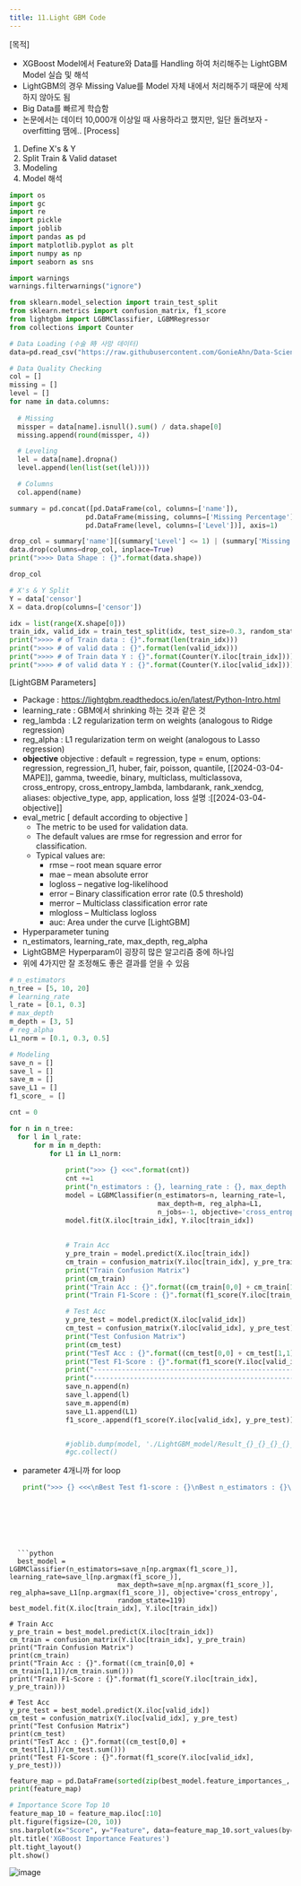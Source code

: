 ```yaml
---
title: 11.Light GBM Code
---
```


[목적]
  - XGBoost Model에서 Feature와 Data를 Handling 하여 처리해주는 LightGBM Model 실습 및 해석
  - LightGBM의 경우 Missing Value를 Model 자체 내에서 처리해주기 때문에 삭제하지 않아도 됨
  - Big Data를 빠르게 학습함
  - 논문에서는 데이터 10,000개 이상일 때 사용하라고 했지만, 일단 돌려보자
	  -overfitting 땜에..
[Process]
  1. Define X's & Y
  2. Split Train & Valid dataset
  3. Modeling
  4. Model 해석
  
  ```python
  import os
import gc
import re
import pickle
import joblib
import pandas as pd
import matplotlib.pyplot as plt
import numpy as np
import seaborn as sns

import warnings
warnings.filterwarnings("ignore")

from sklearn.model_selection import train_test_split
from sklearn.metrics import confusion_matrix, f1_score
from lightgbm import LGBMClassifier, LGBMRegressor
from collections import Counter
```

  ```python
  # Data Loading (수술 時 사망 데이터)
data=pd.read_csv("https://raw.githubusercontent.com/GonieAhn/Data-Science-online-course-from-gonie/main/Data%20Store/example_data.csv")
```

  ```python
  # Data Quality Checking
col = []
missing = []
level = [] 
for name in data.columns:
    
    # Missing
    missper = data[name].isnull().sum() / data.shape[0]
    missing.append(round(missper, 4))

    # Leveling
    lel = data[name].dropna()
    level.append(len(list(set(lel))))

    # Columns
    col.append(name)

summary = pd.concat([pd.DataFrame(col, columns=['name']), 
                     pd.DataFrame(missing, columns=['Missing Percentage']), 
                     pd.DataFrame(level, columns=['Level'])], axis=1)

drop_col = summary['name'][(summary['Level'] <= 1) | (summary['Missing Percentage'] >= 0.8)]
data.drop(columns=drop_col, inplace=True)
print(">>>> Data Shape : {}".format(data.shape))
```

  ```python
  drop_col
```

  ```python
  # X's & Y Split
Y = data['censor']
X = data.drop(columns=['censor'])
```

  ```python
  idx = list(range(X.shape[0]))
train_idx, valid_idx = train_test_split(idx, test_size=0.3, random_state=2021)
print(">>>> # of Train data : {}".format(len(train_idx)))
print(">>>> # of valid data : {}".format(len(valid_idx)))
print(">>>> # of Train data Y : {}".format(Counter(Y.iloc[train_idx])))
print(">>>> # of valid data Y : {}".format(Counter(Y.iloc[valid_idx])))
```
[LightGBM Parameters]
  - Package : https://lightgbm.readthedocs.io/en/latest/Python-Intro.html
  - learning_rate : GBM에서 shrinking 하는 것과 같은 것
  - reg_lambda : L2 regularization term on weights (analogous to Ridge regression)
  - reg_alpha : L1 regularization term on weight (analogous to Lasso regression)
  - **objective** 
        objective : default = regression, type = enum, options: regression, regression_l1, huber, fair, poisson, quantile, [[2024-03-04-MAPE]], gamma, tweedie, binary, multiclass, multiclassova, cross_entropy, cross_entropy_lambda, lambdarank, rank_xendcg, aliases: objective_type, app, application, loss
	설명 :[[2024-03-04-objective]]
  - eval_metric [ default according to objective ]
    - The metric to be used for validation data.
    - The default values are rmse for regression and error for classification.
    - Typical values are:
        -    rmse – root mean square error
        -    mae – mean absolute error
        -    logloss – negative log-likelihood
        -    error – Binary classification error rate (0.5 threshold)
        -    merror – Multiclass classification error rate
        -    mlogloss – Multiclass logloss
        -    auc: Area under the curve
[LightGBM]
  - Hyperparameter tuning
  - n_estimators, learning_rate, max_depth, reg_alpha
  - LightGBM은 Hyperparam이 굉장히 많은 알고리즘 중에 하나임
  - 위에 4가지만 잘 조정해도 좋은 결과를 얻을 수 있음
  
  ```python
  # n_estimators
n_tree = [5, 10, 20]
# learning_rate
l_rate = [0.1, 0.3]
# max_depth
m_depth = [3, 5]
# reg_alpha
L1_norm = [0.1, 0.3, 0.5]

# Modeling
save_n = []
save_l = []
save_m = []
save_L1 = []
f1_score_ = []

cnt = 0

for n in n_tree:
    for l in l_rate:
        for m in m_depth:
            for L1 in L1_norm:
                
                print(">>> {} <<<".format(cnt))
                cnt +=1
                print("n_estimators : {}, learning_rate : {}, max_depth : {}, reg_alpha : {}".format(n, l, m, L1))
                model = LGBMClassifier(n_estimators=n, learning_rate=l, 
                                       max_depth=m, reg_alpha=L1, 
                                       n_jobs=-1, objective='cross_entropy')
                model.fit(X.iloc[train_idx], Y.iloc[train_idx])
                
                
                # Train Acc
                y_pre_train = model.predict(X.iloc[train_idx])
                cm_train = confusion_matrix(Y.iloc[train_idx], y_pre_train)
                print("Train Confusion Matrix")
                print(cm_train)
                print("Train Acc : {}".format((cm_train[0,0] + cm_train[1,1])/cm_train.sum()))
                print("Train F1-Score : {}".format(f1_score(Y.iloc[train_idx], y_pre_train)))

                # Test Acc
                y_pre_test = model.predict(X.iloc[valid_idx])
                cm_test = confusion_matrix(Y.iloc[valid_idx], y_pre_test)
                print("Test Confusion Matrix")
                print(cm_test)
                print("TesT Acc : {}".format((cm_test[0,0] + cm_test[1,1])/cm_test.sum()))
                print("Test F1-Score : {}".format(f1_score(Y.iloc[valid_idx], y_pre_test)))
                print("-----------------------------------------------------------------------")
                print("-----------------------------------------------------------------------")
                save_n.append(n)
                save_l.append(l)
                save_m.append(m)
                save_L1.append(L1)
                f1_score_.append(f1_score(Y.iloc[valid_idx], y_pre_test))


                #joblib.dump(model, './LightGBM_model/Result_{}_{}_{}_{}_{}.pkl'.format(n, l, m, L1, round(save_acc[-1], 4)))
                #gc.collect()
```
- parameter 4개니까 for loop 

  ```python
  print(">>> {} <<<\nBest Test f1-score : {}\nBest n_estimators : {}\nBest Learning Rate : {}\nBest Max_depth : {}\nBest L1-norm : {}".format(np.argmax(f1_score_),
                                                                                                                                            f1_score_[np.argmax(f1_score_)], 
                                                                                                                                            save_n[np.argmax(f1_score_)],
                                                                                                                                            save_l[np.argmax(f1_score_)],
                                                                                                                                            save_m[np.argmax(f1_score_)],
                                                                                                                                            save_L1[np.argmax(f1_score_)]))
```

  ```python
  best_model = LGBMClassifier(n_estimators=save_n[np.argmax(f1_score_)], learning_rate=save_l[np.argmax(f1_score_)], 
                           max_depth=save_m[np.argmax(f1_score_)], reg_alpha=save_L1[np.argmax(f1_score_)], objective='cross_entropy', 
                           random_state=119)
best_model.fit(X.iloc[train_idx], Y.iloc[train_idx])

# Train Acc
y_pre_train = best_model.predict(X.iloc[train_idx])
cm_train = confusion_matrix(Y.iloc[train_idx], y_pre_train)
print("Train Confusion Matrix")
print(cm_train)
print("Train Acc : {}".format((cm_train[0,0] + cm_train[1,1])/cm_train.sum()))
print("Train F1-Score : {}".format(f1_score(Y.iloc[train_idx], y_pre_train)))

# Test Acc
y_pre_test = best_model.predict(X.iloc[valid_idx])
cm_test = confusion_matrix(Y.iloc[valid_idx], y_pre_test)
print("Test Confusion Matrix")
print(cm_test)
print("TesT Acc : {}".format((cm_test[0,0] + cm_test[1,1])/cm_test.sum()))
print("Test F1-Score : {}".format(f1_score(Y.iloc[valid_idx], y_pre_test)))
```

  ```python
  feature_map = pd.DataFrame(sorted(zip(best_model.feature_importances_, X.columns), reverse=True), columns=['Score', 'Feature'])
print(feature_map)
```

  ```python
  # Importance Score Top 10
feature_map_10 = feature_map.iloc[:10]
plt.figure(figsize=(20, 10))
sns.barplot(x="Score", y="Feature", data=feature_map_10.sort_values(by="Score", ascending=False), errwidth=40)
plt.title('XGBoost Importance Features')
plt.tight_layout()
plt.show()
```
![image](https://github.com/code7ssage/code7ssage.github.io/blob/master/assets/attached%20file/Pasted%20image%2020240108155658.png?raw=true)
